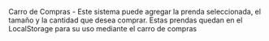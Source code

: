 Carro de Compras - Este sistema puede agregar la prenda seleccionada, el tamaño y la cantidad que desea comprar. Estas prendas quedan en el LocalStorage para su uso mediante el carro de compras
